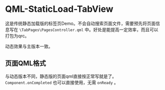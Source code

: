 # QML-StaticLoad-TabView

这是传统静态加载版的标签页Demo。不会自动搜索页面文件，需要预先将页面信息写在 `\TabPages\PagesController.qml` 中。好处是能提高一定效率，而且可以打包为qrc。

动态效果与主版本一致。


## 页面QML格式

与动态版本不同，静态版的页面qml直接按正常写就是了。 `Component.onCompleted` 也可以直接使用，无需 `onReady` 。
